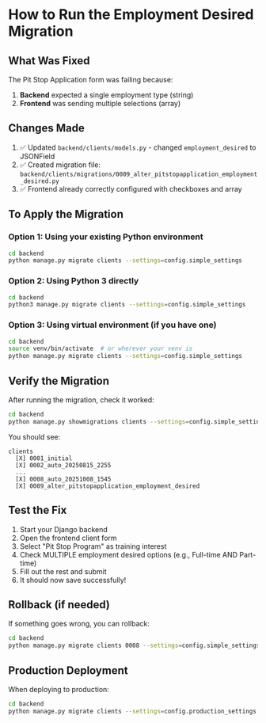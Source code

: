 # How to Run the Employment Desired Migration

## What Was Fixed
The Pit Stop Application form was failing because:
1. **Backend** expected a single employment type (string)
2. **Frontend** was sending multiple selections (array)

## Changes Made
1. ✅ Updated `backend/clients/models.py` - changed `employment_desired` to JSONField
2. ✅ Created migration file: `backend/clients/migrations/0009_alter_pitstopapplication_employment_desired.py`
3. ✅ Frontend already correctly configured with checkboxes and array

## To Apply the Migration

### Option 1: Using your existing Python environment
```bash
cd backend
python manage.py migrate clients --settings=config.simple_settings
```

### Option 2: Using Python 3 directly
```bash
cd backend
python3 manage.py migrate clients --settings=config.simple_settings
```

### Option 3: Using virtual environment (if you have one)
```bash
cd backend
source venv/bin/activate  # or wherever your venv is
python manage.py migrate clients --settings=config.simple_settings
```

## Verify the Migration
After running the migration, check it worked:
```bash
cd backend
python manage.py showmigrations clients --settings=config.simple_settings
```

You should see:
```
clients
  [X] 0001_initial
  [X] 0002_auto_20250815_2255
  ...
  [X] 0008_auto_20251008_1545
  [X] 0009_alter_pitstopapplication_employment_desired
```

## Test the Fix
1. Start your Django backend
2. Open the frontend client form
3. Select "Pit Stop Program" as training interest
4. Check MULTIPLE employment desired options (e.g., Full-time AND Part-time)
5. Fill out the rest and submit
6. It should now save successfully!

## Rollback (if needed)
If something goes wrong, you can rollback:
```bash
cd backend
python manage.py migrate clients 0008 --settings=config.simple_settings
```

## Production Deployment
When deploying to production:
```bash
cd backend
python manage.py migrate clients --settings=config.production_settings
```

